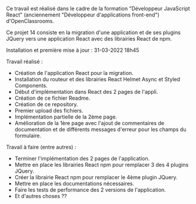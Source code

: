 Ce travail est réalisé dans le cadre de la formation "Développeur JavaScript React" (anciennement "Développeur d'applications front-end") d'OpenClassrooms.

Ce projet 14 consiste en la migration d'une application et de ses plugins JQuery vers une application React
avec des librairies React de npm.

Installation et première mise à jour : 31-03-2022 18h45

Travail réalisé :
- Création de l'application React pour la migration.
- Installation du routeur et des librairies React Helmet Async et Styled Components.
- Début d'implémentation dans React des 2 pages de l'appli.
- Création de ce fichier Readme.
- Création de ce repository.
- Premier upload des fichiers.
- Implémentation partielle de la 2ème page.
- Amélioration de la 1ère page avec l'ajout de commentaires de documentation et de différents messages
d'erreur pour les champs du formulaire.

Travail à faire (entre autres) :
- Terminer l'implémentation des 2 pages de l'application.
- Mettre en place les librairies React npm pour remplacer 3 des 4 plugins JQuery.
- Créer la librairie React npm pour remplacer le 4ème plugin JQuery.
- Mettre en place les documentations nécessaires.
- Faire les tests de performance des 2 versions de l'application.
- Et d'autres choses ??